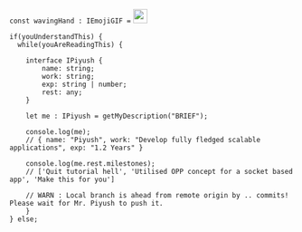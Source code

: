 ``` const wavingHand : IEmojiGIF = ``` <img src="https://raw.githubusercontent.com/41y08h/41y08h/main/wave.gif" width="25px">

```
if(youUnderstandThis) {
  while(youAreReadingThis) {

    interface IPiyush {
        name: string;
        work: string;
        exp: string | number;
        rest: any;
    } 

    let me : IPiyush = getMyDescription("BRIEF");

    console.log(me);
    // { name: "Piyush", work: "Develop fully fledged scalable applications", exp: "1.2 Years" }

    console.log(me.rest.milestones);
    // ['Quit tutorial hell', 'Utilised OPP concept for a socket based app', 'Make this for you']

    // WARN : Local branch is ahead from remote origin by .. commits! Please wait for Mr. Piyush to push it.
    }
} else;
```
